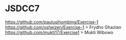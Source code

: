 # JSDCC7

https://github.com/paulusihombing/Exercise-1
https://github.com/xsheizen/Exercise-1 > Frydho Ghazian
https://github.com/mukti17/Exercise1 > Mukti Wibowo
